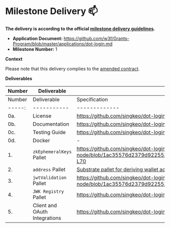 # Milestone Delivery 📫

**The delivery is according to the official [milestone delivery guidelines](https://github.com/w3f/Grants-Program/blob/master/docs/Support%20Docs/milestone-deliverables-guidelines.md).**  

* **Application Document:** https://github.com/w3f/Grants-Program/blob/master/applications/dot-login.md
* **Milestone Number:** 1

**Context**

Please note that this delivery complies to the [amended contract](https://github.com/w3f/Grants-Program/pull/2346).

**Deliverables**

| Number | Deliverable | Link | Notes |
| ------------- | ------------- | ------------- |------------- |
| Number | Deliverable | Specification |
| -----: | ----------- | ------------- |
| 0a. | License | https://github.com/singkeo/dot-login-substrate-node/blob/main/LICENSE | |
| 0b. | Documentation | https://github.com/singkeo/dot-login/blob/main/README.md | |
| 0c. | Testing Guide | https://github.com/singkeo/dot-login/blob/main/README.md | |
| 0d. | Docker | - | |
| 1. | `zkEphemeralKeys` Pallet | https://github.com/singkeo/dot-login-substrate-node/blob/1ac35576d2379d922553f7df96e4dc52beeca9c2/pallets/zkproof/src/lib.rs#L56-L70 | |
| 2. | `address` Pallet | [Substrate pallet for deriving wallet addresses from OAuth2 JWT.](https://github.com/singkeo/dot-login-substrate-node/tree/main/pallets/zkproof/src) | |
| 3. | `jwtValidation` Pallet | https://github.com/singkeo/dot-login-substrate-node/blob/1ac35576d2379d922553f7df96e4dc52beeca9c2/pallets/zkproof/src/lib.rs#L62 |
| 4. | `JWK Registry` Pallet | https://github.com/singkeo/dot-login-substrate-node/tree/main/pallets/zkproof/src |
| 5. | Client and OAuth Integrations | https://github.com/singkeo/dot-login |